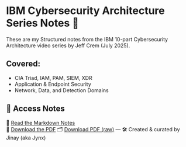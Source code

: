 # IBM Cybersecurity Architecture Series Notes 🔐
These are my Structured notes from the IBM 10-part Cybersecurity Architecture video series by Jeff Crem (July 2025).

## Covered:
- CIA Triad, IAM, PAM, SIEM, XDR
- Application & Endpoint Security
- Network, Data, and Detection Domains

## 📂 Access Notes
📘 [Read the Markdown Notes](notes/ibm_notes.md)  
📎 [Download the PDF](notes/IBM_notes.pdf)
🗂️ [Download PDF (raw)](https://github.com/YOUR_USERNAME/YOUR_REPO/raw/main/notes/IBM_notes.pdf)
— 🛠️ Created & curated by Jinay (aka Jynx)
